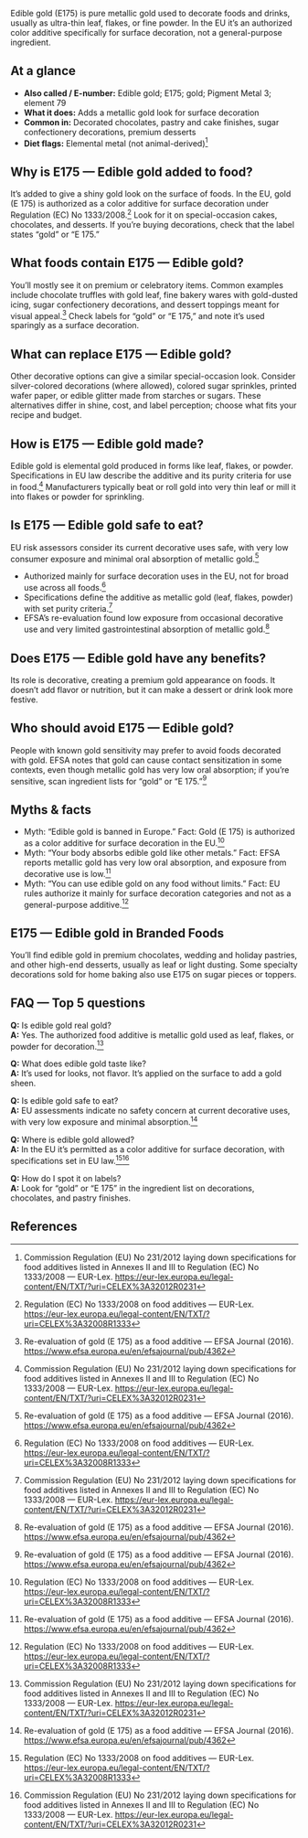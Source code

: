 Edible gold (E175) is pure metallic gold used to decorate foods and drinks, usually as ultra-thin leaf, flakes, or fine powder. In the EU it’s an authorized color additive specifically for surface decoration, not a general-purpose ingredient.

<!--more-->

## At a glance
- **Also called / E-number:** Edible gold; E175; gold; Pigment Metal 3; element 79  
- **What it does:** Adds a metallic gold look for surface decoration  
- **Common in:** Decorated chocolates, pastry and cake finishes, sugar confectionery decorations, premium desserts  
- **Diet flags:** Elemental metal (not animal-derived)[^3]  

## Why is E175 — Edible gold added to food?
It’s added to give a shiny gold look on the surface of foods. In the EU, gold (E 175) is authorized as a color additive for surface decoration under Regulation (EC) No 1333/2008.[^1] Look for it on special-occasion cakes, chocolates, and desserts. If you’re buying decorations, check that the label states “gold” or “E 175.”

## What foods contain E175 — Edible gold?
You’ll mostly see it on premium or celebratory items. Common examples include chocolate truffles with gold leaf, fine bakery wares with gold-dusted icing, sugar confectionery decorations, and dessert toppings meant for visual appeal.[^2] Check labels for “gold” or “E 175,” and note it’s used sparingly as a surface decoration.

## What can replace E175 — Edible gold?
Other decorative options can give a similar special-occasion look. Consider silver-colored decorations (where allowed), colored sugar sprinkles, printed wafer paper, or edible glitter made from starches or sugars. These alternatives differ in shine, cost, and label perception; choose what fits your recipe and budget.

## How is E175 — Edible gold made?
Edible gold is elemental gold produced in forms like leaf, flakes, or powder. Specifications in EU law describe the additive and its purity criteria for use in food.[^3] Manufacturers typically beat or roll gold into very thin leaf or mill it into flakes or powder for sprinkling.

## Is E175 — Edible gold safe to eat?
EU risk assessors consider its current decorative uses safe, with very low consumer exposure and minimal oral absorption of metallic gold.[^2]
- Authorized mainly for surface decoration uses in the EU, not for broad use across all foods.[^1]
- Specifications define the additive as metallic gold (leaf, flakes, powder) with set purity criteria.[^3]
- EFSA’s re-evaluation found low exposure from occasional decorative use and very limited gastrointestinal absorption of metallic gold.[^2]

## Does E175 — Edible gold have any benefits?
Its role is decorative, creating a premium gold appearance on foods. It doesn’t add flavor or nutrition, but it can make a dessert or drink look more festive.

## Who should avoid E175 — Edible gold?
People with known gold sensitivity may prefer to avoid foods decorated with gold. EFSA notes that gold can cause contact sensitization in some contexts, even though metallic gold has very low oral absorption; if you’re sensitive, scan ingredient lists for “gold” or “E 175.”[^2]

## Myths & facts
- Myth: “Edible gold is banned in Europe.” Fact: Gold (E 175) is authorized as a color additive for surface decoration in the EU.[^1]
- Myth: “Your body absorbs edible gold like other metals.” Fact: EFSA reports metallic gold has very low oral absorption, and exposure from decorative use is low.[^2]
- Myth: “You can use edible gold on any food without limits.” Fact: EU rules authorize it mainly for surface decoration categories and not as a general-purpose additive.[^1]

## E175 — Edible gold in Branded Foods
You’ll find edible gold in premium chocolates, wedding and holiday pastries, and other high-end desserts, usually as leaf or light dusting. Some specialty decorations sold for home baking also use E175 on sugar pieces or toppers.

## FAQ — Top 5 questions
**Q:** Is edible gold real gold?  
**A:** Yes. The authorized food additive is metallic gold used as leaf, flakes, or powder for decoration.[^3]

**Q:** What does edible gold taste like?  
**A:** It’s used for looks, not flavor. It’s applied on the surface to add a gold sheen.

**Q:** Is edible gold safe to eat?  
**A:** EU assessments indicate no safety concern at current decorative uses, with very low exposure and minimal absorption.[^2]

**Q:** Where is edible gold allowed?  
**A:** In the EU it’s permitted as a color additive for surface decoration, with specifications set in EU law.[^1][^3]

**Q:** How do I spot it on labels?  
**A:** Look for “gold” or “E 175” in the ingredient list on decorations, chocolates, and pastry finishes.

## References
[^1]: Regulation (EC) No 1333/2008 on food additives — EUR-Lex. https://eur-lex.europa.eu/legal-content/EN/TXT/?uri=CELEX%3A32008R1333  
[^2]: Re-evaluation of gold (E 175) as a food additive — EFSA Journal (2016). https://www.efsa.europa.eu/en/efsajournal/pub/4362  
[^3]: Commission Regulation (EU) No 231/2012 laying down specifications for food additives listed in Annexes II and III to Regulation (EC) No 1333/2008 — EUR-Lex. https://eur-lex.europa.eu/legal-content/EN/TXT/?uri=CELEX%3A32012R0231
